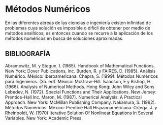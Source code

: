 # Métodos Numéricos
En las diferentes aéreas de las ciencias e ingeniería existen infinidad de problemas cuya solución es imposible o difícil de obtener por medio de métodos analíticos, es entonces cuando se recurre a la aplicación de los métodos numéricos en busca de soluciones aproximadas.

## BIBLIOGRAFÍA
Abramowitz, M. y Stegun, I. (1965). Handbook of Mathematical Functions. New York: Dover Publications, Inc.
Burden, R. y FAIRES, D. (1985). Análisis Numérico. México: Iberoamericana.
Chapra, S. (1999). Métodos Numéricos para Ingenieros. (3a. ed). México: McGraw-Hill.
Isaacson, E y Bishop, H. (1966). Analysis of Numerical Methods. Hong Kong: John Wiley and Sons
Lebedev, N. (1972). Special Functions and Their Applications. New Jersey: Prentice-Hall Inc.
Maron, M. (1987). Numerical Analysis. A Practical Approach. New York: McMillan Publishing Company.
Nakamura, S. (1992). Métodos Numéricos. México: Prentice Hall Hispanoaméricana.
Ortega, J. y Rheinboldt, W. (1970) Iterative Solution Of Nonlinear Equations In Several Variables. New York: Academic Press.
